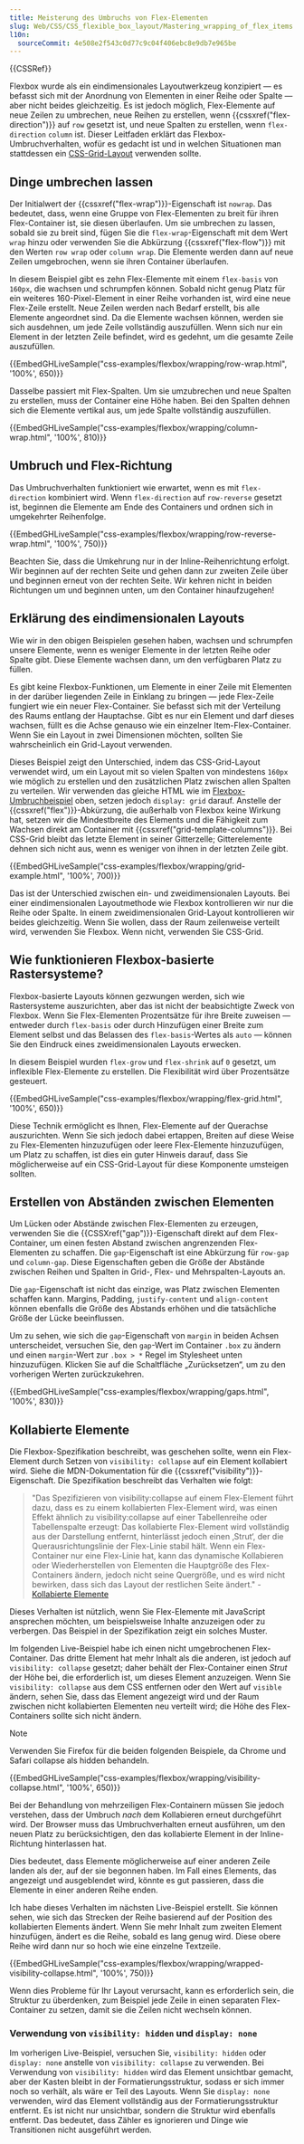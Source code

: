 ```yaml
---
title: Meisterung des Umbruchs von Flex-Elementen
slug: Web/CSS/CSS_flexible_box_layout/Mastering_wrapping_of_flex_items
l10n:
  sourceCommit: 4e508e2f543c0d77c9c04f406ebc8e9db7e965be
---
```


{{CSSRef}}

Flexbox wurde als ein eindimensionales Layoutwerkzeug konzipiert — es befasst sich mit der Anordnung von Elementen in einer Reihe oder Spalte — aber nicht beides gleichzeitig. Es ist jedoch möglich, Flex-Elemente auf neue Zeilen zu umbrechen, neue Reihen zu erstellen, wenn {{cssxref("flex-direction")}} auf `row` gesetzt ist, und neue Spalten zu erstellen, wenn `flex-direction` `column` ist. Dieser Leitfaden erklärt das Flexbox-Umbruchverhalten, wofür es gedacht ist und in welchen Situationen man stattdessen ein [CSS-Grid-Layout](/de/docs/Web/CSS/CSS_grid_layout) verwenden sollte.

## Dinge umbrechen lassen

Der Initialwert der {{cssxref("flex-wrap")}}-Eigenschaft ist `nowrap`. Das bedeutet, dass, wenn eine Gruppe von Flex-Elementen zu breit für ihren Flex-Container ist, sie diesen überlaufen. Um sie umbrechen zu lassen, sobald sie zu breit sind, fügen Sie die `flex-wrap`-Eigenschaft mit dem Wert `wrap` hinzu oder verwenden Sie die Abkürzung {{cssxref("flex-flow")}} mit den Werten `row wrap` oder `column wrap`. Die Elemente werden dann auf neue Zeilen umgebrochen, wenn sie ihren Container überlaufen.

In diesem Beispiel gibt es zehn Flex-Elemente mit einem `flex-basis` von `160px`, die wachsen und schrumpfen können. Sobald nicht genug Platz für ein weiteres 160-Pixel-Element in einer Reihe vorhanden ist, wird eine neue Flex-Zeile erstellt. Neue Zeilen werden nach Bedarf erstellt, bis alle Elemente angeordnet sind. Da die Elemente wachsen können, werden sie sich ausdehnen, um jede Zeile vollständig auszufüllen. Wenn sich nur ein Element in der letzten Zeile befindet, wird es gedehnt, um die gesamte Zeile auszufüllen.

{{EmbedGHLiveSample("css-examples/flexbox/wrapping/row-wrap.html", '100%', 650)}}

Dasselbe passiert mit Flex-Spalten. Um sie umzubrechen und neue Spalten zu erstellen, muss der Container eine Höhe haben. Bei den Spalten dehnen sich die Elemente vertikal aus, um jede Spalte vollständig auszufüllen.

{{EmbedGHLiveSample("css-examples/flexbox/wrapping/column-wrap.html", '100%', 810)}}

## Umbruch und Flex-Richtung

Das Umbruchverhalten funktioniert wie erwartet, wenn es mit `flex-direction` kombiniert wird. Wenn `flex-direction` auf `row-reverse` gesetzt ist, beginnen die Elemente am Ende des Containers und ordnen sich in umgekehrter Reihenfolge.

{{EmbedGHLiveSample("css-examples/flexbox/wrapping/row-reverse-wrap.html", '100%', 750)}}

Beachten Sie, dass die Umkehrung nur in der Inline-Reihenrichtung erfolgt. Wir beginnen auf der rechten Seite und gehen dann zur zweiten Zeile über und beginnen erneut von der rechten Seite. Wir kehren nicht in beiden Richtungen um und beginnen unten, um den Container hinaufzugehen!

## Erklärung des eindimensionalen Layouts

Wie wir in den obigen Beispielen gesehen haben, wachsen und schrumpfen unsere Elemente, wenn es weniger Elemente in der letzten Reihe oder Spalte gibt. Diese Elemente wachsen dann, um den verfügbaren Platz zu füllen.

Es gibt keine Flexbox-Funktionen, um Elemente in einer Zeile mit Elementen in der darüber liegenden Zeile in Einklang zu bringen — jede Flex-Zeile fungiert wie ein neuer Flex-Container. Sie befasst sich mit der Verteilung des Raums entlang der Hauptachse. Gibt es nur ein Element und darf dieses wachsen, füllt es die Achse genauso wie ein einzelner Item-Flex-Container. Wenn Sie ein Layout in zwei Dimensionen möchten, sollten Sie wahrscheinlich ein Grid-Layout verwenden.

Dieses Beispiel zeigt den Unterschied, indem das CSS-Grid-Layout verwendet wird, um ein Layout mit so vielen Spalten von mindestens `160px` wie möglich zu erstellen und den zusätzlichen Platz zwischen allen Spalten zu verteilen. Wir verwenden das gleiche HTML wie im [Flexbox-Umbruchbeispiel](#dinge_umbrechen_lassen) oben, setzen jedoch `display: grid` darauf. Anstelle der {{cssxref("flex")}}-Abkürzung, die außerhalb von Flexbox keine Wirkung hat, setzen wir die Mindestbreite des Elements und die Fähigkeit zum Wachsen direkt am Container mit {{cssxref("grid-template-columns")}}. Bei CSS-Grid bleibt das letzte Element in seiner Gitterzelle; Gitterelemente dehnen sich nicht aus, wenn es weniger von ihnen in der letzten Zeile gibt.

{{EmbedGHLiveSample("css-examples/flexbox/wrapping/grid-example.html", '100%', 700)}}

Das ist der Unterschied zwischen ein- und zweidimensionalen Layouts. Bei einer eindimensionalen Layoutmethode wie Flexbox kontrollieren wir nur die Reihe oder Spalte. In einem zweidimensionalen Grid-Layout kontrollieren wir beides gleichzeitig. Wenn Sie wollen, dass der Raum zeilenweise verteilt wird, verwenden Sie Flexbox. Wenn nicht, verwenden Sie CSS-Grid.

## Wie funktionieren Flexbox-basierte Rastersysteme?

Flexbox-basierte Layouts können gezwungen werden, sich wie Rastersysteme auszurichten, aber das ist nicht der beabsichtigte Zweck von Flexbox. Wenn Sie Flex-Elementen Prozentsätze für ihre Breite zuweisen — entweder durch `flex-basis` oder durch Hinzufügen einer Breite zum Element selbst und das Belassen des `flex-basis`-Wertes als `auto` — können Sie den Eindruck eines zweidimensionalen Layouts erwecken.

In diesem Beispiel wurden `flex-grow` und `flex-shrink` auf `0` gesetzt, um inflexible Flex-Elemente zu erstellen. Die Flexibilität wird über Prozentsätze gesteuert.

{{EmbedGHLiveSample("css-examples/flexbox/wrapping/flex-grid.html", '100%', 650)}}

Diese Technik ermöglicht es Ihnen, Flex-Elemente auf der Querachse auszurichten. Wenn Sie sich jedoch dabei ertappen, Breiten auf diese Weise zu Flex-Elementen hinzuzufügen oder leere Flex-Elemente hinzuzufügen, um Platz zu schaffen, ist dies ein guter Hinweis darauf, dass Sie möglicherweise auf ein CSS-Grid-Layout für diese Komponente umsteigen sollten.

## Erstellen von Abständen zwischen Elementen

Um Lücken oder Abstände zwischen Flex-Elementen zu erzeugen, verwenden Sie die {{CSSXref("gap")}}-Eigenschaft direkt auf dem Flex-Container, um einen festen Abstand zwischen angrenzenden Flex-Elementen zu schaffen. Die `gap`-Eigenschaft ist eine Abkürzung für `row-gap` und `column-gap`. Diese Eigenschaften geben die Größe der Abstände zwischen Reihen und Spalten in Grid-, Flex- und Mehrspalten-Layouts an.

Die `gap`-Eigenschaft ist nicht das einzige, was Platz zwischen Elementen schaffen kann. Margins, Padding, `justify-content` und `align-content` können ebenfalls die Größe des Abstands erhöhen und die tatsächliche Größe der Lücke beeinflussen.

Um zu sehen, wie sich die `gap`-Eigenschaft von `margin` in beiden Achsen unterscheidet, versuchen Sie, den `gap`-Wert im Container `.box` zu ändern und einen `margin`-Wert zur `.box > *` Regel im Stylesheet unten hinzuzufügen. Klicken Sie auf die Schaltfläche „Zurücksetzen“, um zu den vorherigen Werten zurückzukehren.

{{EmbedGHLiveSample("css-examples/flexbox/wrapping/gaps.html", '100%', 830)}}

## Kollabierte Elemente

Die Flexbox-Spezifikation beschreibt, was geschehen sollte, wenn ein Flex-Element durch Setzen von `visibility: collapse` auf ein Element kollabiert wird. Siehe die MDN-Dokumentation für die {{cssxref("visibility")}}-Eigenschaft. Die Spezifikation beschreibt das Verhalten wie folgt:

> "Das Spezifizieren von visibility:collapse auf einem Flex-Element führt dazu, dass es zu einem kollabierten Flex-Element wird, was einen Effekt ähnlich zu visibility:collapse auf einer Tabellenreihe oder Tabellenspalte erzeugt: Das kollabierte Flex-Element wird vollständig aus der Darstellung entfernt, hinterlässt jedoch einen ‚Strut‘, der die Querausrichtungslinie der Flex-Linie stabil hält. Wenn ein Flex-Container nur eine Flex-Linie hat, kann das dynamische Kollabieren oder Wiederherstellen von Elementen die Hauptgröße des Flex-Containers ändern, jedoch nicht seine Quergröße, und es wird nicht bewirken, dass sich das Layout der restlichen Seite ändert." - [Kollabierte Elemente](https://www.w3.org/TR/css-flexbox-1/#visibility-collapse)

Dieses Verhalten ist nützlich, wenn Sie Flex-Elemente mit JavaScript ansprechen möchten, um beispielsweise Inhalte anzuzeigen oder zu verbergen. Das Beispiel in der Spezifikation zeigt ein solches Muster.

Im folgenden Live-Beispiel habe ich einen nicht umgebrochenen Flex-Container. Das dritte Element hat mehr Inhalt als die anderen, ist jedoch auf `visibility: collapse` gesetzt; daher behält der Flex-Container einen _Strut_ der Höhe bei, die erforderlich ist, um dieses Element anzuzeigen. Wenn Sie `visibility: collapse` aus dem CSS entfernen oder den Wert auf `visible` ändern, sehen Sie, dass das Element angezeigt wird und der Raum zwischen nicht kollabierten Elementen neu verteilt wird; die Höhe des Flex-Containers sollte sich nicht ändern.

> [!NOTE]
> Verwenden Sie Firefox für die beiden folgenden Beispiele, da Chrome und Safari collapse als hidden behandeln.

{{EmbedGHLiveSample("css-examples/flexbox/wrapping/visibility-collapse.html", '100%', 650)}}

Bei der Behandlung von mehrzeiligen Flex-Containern müssen Sie jedoch verstehen, dass der Umbruch _nach_ dem Kollabieren erneut durchgeführt wird. Der Browser muss das Umbruchverhalten erneut ausführen, um den neuen Platz zu berücksichtigen, den das kollabierte Element in der Inline-Richtung hinterlassen hat.

Dies bedeutet, dass Elemente möglicherweise auf einer anderen Zeile landen als der, auf der sie begonnen haben. Im Fall eines Elements, das angezeigt und ausgeblendet wird, könnte es gut passieren, dass die Elemente in einer anderen Reihe enden.

Ich habe dieses Verhalten im nächsten Live-Beispiel erstellt. Sie können sehen, wie sich das Strecken der Reihe basierend auf der Position des kollabierten Elements ändert. Wenn Sie mehr Inhalt zum zweiten Element hinzufügen, ändert es die Reihe, sobald es lang genug wird. Diese obere Reihe wird dann nur so hoch wie eine einzelne Textzeile.

{{EmbedGHLiveSample("css-examples/flexbox/wrapping/wrapped-visibility-collapse.html", '100%', 750)}}

Wenn dies Probleme für Ihr Layout verursacht, kann es erforderlich sein, die Struktur zu überdenken, zum Beispiel jede Zeile in einen separaten Flex-Container zu setzen, damit sie die Zeilen nicht wechseln können.

### Verwendung von `visibility: hidden` und `display: none`

Im vorherigen Live-Beispiel, versuchen Sie, `visibility: hidden` oder `display: none` anstelle von `visibility: collapse` zu verwenden. Bei Verwendung von `visibility: hidden` wird das Element unsichtbar gemacht, aber der Kasten bleibt in der Formatierungsstruktur, sodass er sich immer noch so verhält, als wäre er Teil des Layouts.
Wenn Sie `display: none` verwenden, wird das Element vollständig aus der Formatierungsstruktur entfernt. Es ist nicht nur unsichtbar, sondern die Struktur wird ebenfalls entfernt. Das bedeutet, dass Zähler es ignorieren und Dinge wie Transitionen nicht ausgeführt werden.
